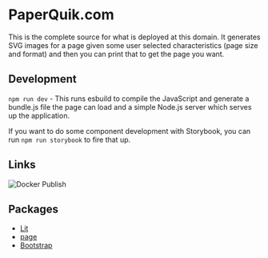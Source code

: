 # PaperQuik.com

This is the complete source for what is deployed at this domain. It generates SVG images for a page given some user selected characteristics (page size and format) and then you can print that to get the page you want.

## Development

`npm run dev` - This runs esbuild to compile the JavaScript and generate a bundle.js file the page can load and a simple Node.js server which serves up the application.

If you want to do some component development with Storybook, you can run `npm run storybook` to fire that up.

## Links

![Docker Publish](https://github.com/JohnMunsch/PaperQuik.com/actions/workflows/docker-publish.yml/badge.svg)

## Packages

- [Lit](https://lit.dev)
- [page](https://github.com/visionmedia/page.js)
- [Bootstrap](https://getbootstrap.com)
